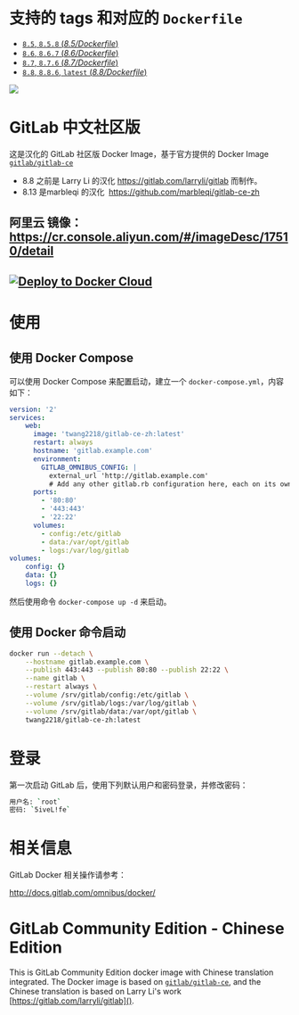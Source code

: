 # 支持的 tags 和对应的 `Dockerfile`

- [`8.5`, `8.5.8` (*8.5/Dockerfile*)](https://github.com/twang2218/gitlab-ce-zh/blob/9d86cefb639415d0109e8e40c7f0e867b62af7dc/8.5/Dockerfile)
- [`8.6`, `8.6.7` (*8.6/Dockerfile*)](https://github.com/twang2218/gitlab-ce-zh/blob/9d86cefb639415d0109e8e40c7f0e867b62af7dc/8.6/Dockerfile)
- [`8.7`, `8.7.6` (*8.7/Dockerfile*)](https://github.com/twang2218/gitlab-ce-zh/blob/9d86cefb639415d0109e8e40c7f0e867b62af7dc/8.7/Dockerfile)
- [`8.8`, `8.8.6`, `latest` (*8.8/Dockerfile*)](https://github.com/twang2218/gitlab-ce-zh/blob/9d86cefb639415d0109e8e40c7f0e867b62af7dc/8.8/Dockerfile)

[![](https://images.microbadger.com/badges/image/twang2218/gitlab-ce-zh.svg)](http://microbadger.com/images/twang2218/gitlab-ce-zh "Get your own image badge on microbadger.com")

# GitLab 中文社区版

这是汉化的 GitLab 社区版 Docker Image，基于官方提供的 Docker Image  [`gitlab/gitlab-ce`](https://hub.docker.com/r/gitlab/gitlab-ce/)

  -  8.8 之前是 Larry Li 的汉化 <https://gitlab.com/larryli/gitlab> 而制作。
  -  8.13 是marbleqi 的汉化  <https://github.com/marbleqi/gitlab-ce-zh> 

 ##  阿里云 镜像：https://cr.console.aliyun.com/#/imageDesc/17510/detail
 
 ##  [![Deploy to Docker Cloud](https://files.cloud.docker.com/images/deploy-to-dockercloud.svg)](https://cloud.docker.com/stack/deploy/?repo=https://github.com/maikebing/gitlab-ce-zh)

# 使用

## 使用 Docker Compose

可以使用 Docker Compose 来配置启动，建立一个 `docker-compose.yml`，内容如下：

```yml
version: '2'
services:
    web:
      image: 'twang2218/gitlab-ce-zh:latest'
      restart: always
      hostname: 'gitlab.example.com'
      environment:
        GITLAB_OMNIBUS_CONFIG: |
          external_url 'http://gitlab.example.com'
          # Add any other gitlab.rb configuration here, each on its own line
      ports:
        - '80:80'
        - '443:443'
        - '22:22'
      volumes:
        - config:/etc/gitlab
        - data:/var/opt/gitlab
        - logs:/var/log/gitlab
volumes:
    config: {}
    data: {}
    logs: {}
```

然后使用命令 `docker-compose up -d` 来启动。

## 使用 Docker 命令启动

```bash
docker run --detach \
    --hostname gitlab.example.com \
    --publish 443:443 --publish 80:80 --publish 22:22 \
    --name gitlab \
    --restart always \
    --volume /srv/gitlab/config:/etc/gitlab \
    --volume /srv/gitlab/logs:/var/log/gitlab \
    --volume /srv/gitlab/data:/var/opt/gitlab \
    twang2218/gitlab-ce-zh:latest
```

# 登录

第一次启动 GitLab 后，使用下列默认用户和密码登录，并修改密码：

```bash
用户名: `root`
密码: `5iveL!fe`
```

# 相关信息

GitLab Docker 相关操作请参考：

<http://docs.gitlab.com/omnibus/docker/>

# GitLab Community Edition - Chinese Edition

This is GitLab Community Edition docker image with Chinese translation integrated. The Docker image is based on [`gitlab/gitlab-ce`](https://hub.docker.com/r/gitlab/gitlab-ce/), and the Chinese translation is based on Larry Li's work [https://gitlab.com/larryli/gitlab]().
